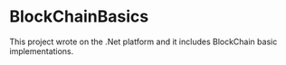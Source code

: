 # BlockChainBasics
This project wrote on the .Net  platform and it includes BlockChain basic implementations.
